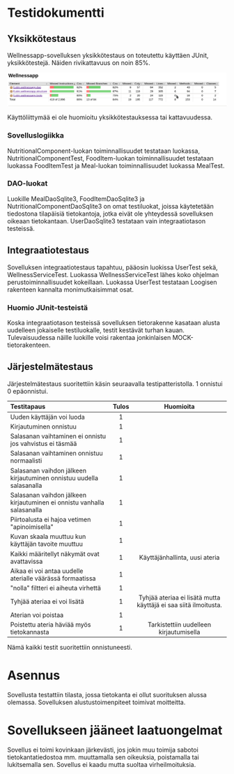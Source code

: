 # Testidokumentti
## Yksikkötestaus
Wellnessapp-sovelluksen yksikkötestaus on toteutettu käyttäen JUnit, yksikkötestejä.
Näiden rivikattavuus on noin 85%.

![coverage](https://raw.githubusercontent.com/ViliLipo/otm-harjoitustyo/master/dokumentaatio/coverage.png)

Käyttöliittymää ei ole huomioitu yksikkötestauksessa tai kattavuudessa.

### Sovelluslogiikka
 NutritionalComponent-luokan toiminnallisuudet testataan luokassa, NutritionalComponentTest,
 FoodItem-luokan toiminnallisuudet testataan luokassa FoodItemTest ja Meal-luokan toiminnallisuudet
 luokassa MealTest.

### DAO-luokat
Luokille MealDaoSqlite3, FoodItemDaoSqlite3 ja NutritionalComponentDaoSqlite3
on omat testiluokat, joissa käytetetään tiedostona tilapäisiä tietokantoja,
jotka eivät ole yhteydessä sovelluksen oikeaan tietokantaan. UserDaoSqlite3
testataan vain integraatiotason testeissä.

## Integraatiotestaus
Sovelluksen integraatiotestaus tapahtuu, pääosin luokissa UserTest sekä,
WellnessServiceTest. Luokassa WellnessServiceTest lähes koko ohjelman
perustoiminnallisuudet kokeillaan. Luokassa UserTest testataan
Loogisen rakenteen kannalta monimutkaisimmat osat.
### Huomio JUnit-testeistä
Koska integraatiotason testeissä sovelluksen tietorakenne kasataan alusta
uudelleen jokaiselle testiluokalle, testit kestävät turhan kauan.
Tulevaisuudessa näille luokille voisi rakentaa jonkinlaisen MOCK-tietorakenteen.
## Järjestelmätestaus

Järjestelmätestaus suoritettiin käsin seuraavalla testipatteristolla. 1 onnistui
0 epäonnistui.

|Testitapaus| Tulos| Huomioita|
|:---------| :-:| :--------:|
|Uuden käyttäjän voi luoda| 1| |
|Kirjautuminen onnistuu|1 | |
|Salasanan vaihtaminen ei onnistu jos vahvistus ei täsmää|1 | |
|Salasanan vaihtaminen onnistuu normaalisti |1 | |
|Salasanan vaihdon jälkeen kirjautuminen onnistuu uudella salasanalla|1 | |
|Salasanan vaihdon jälkeen kirjautuminen ei onnistu vanhalla salasanalla |1 |  |
|Piirtoalusta ei hajoa vetimen "apinoimisella"| 1 |  |
| Kuvan skaala muuttuu kun käyttäjän tavoite muuttuu| 1| |
| Kaikki määritellyt näkymät ovat avattavissa| 1 | Käyttäjänhallinta, uusi ateria|
| Aikaa ei voi antaa uudelle aterialle väärässä formaatissa| 1 | |
| "nolla" filtteri ei aiheuta virhettä|1 ||
| Tyhjää ateriaa ei voi lisätä|1 | Tyhjää ateriaa ei lisätä mutta käyttäjä ei saa siitä ilmoitusta.|
|Aterian voi poistaa| 1| |
| Poistettu ateria häviää myös tietokannasta|1 | Tarkistettiin uudelleen kirjautumisella|

Nämä kaikki testit suoritettiin onnistuneesti.

# Asennus
Sovellusta testattiin tilasta, jossa tietokanta ei ollut suorituksen alussa
olemassa. Sovelluksen alustustoimenpiteet toimivat moitteitta.

# Sovellukseen jääneet laatuongelmat
Sovellus ei toimi kovinkaan järkevästi, jos jokin muu toimija sabotoi tietokantatiedostoa
mm. muuttamalla sen oikeuksia, poistamalla tai lukitsemalla sen. Sovellus ei kaadu
mutta suoltaa virheilmoituksia.
